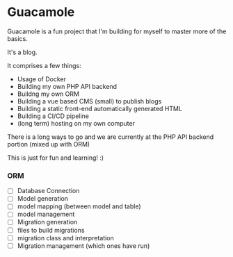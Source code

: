 # Guacamole

Guacamole is a fun project that I'm building for myself to master more of the basics.

It's a blog.

It comprises a few things:
- Usage of Docker
- Building my own PHP API backend
- Buildng my own ORM
- Building a vue based CMS (small) to publish blogs
- Building a static front-end automatically generated HTML
- Building a CI/CD pipeline
- (long term) hosting on my own computer

There is a long ways to go and we are currently at the PHP API backend portion (mixed up with ORM)

This is just for fun and learning! :)


### ORM
- [ ] Database Connection
- [ ] Model generation
- [ ] model mapping (between model and table)
- [ ] model management
- [ ] Migration generation
- [ ] files to build migrations
- [ ] migration class and interpretation
- [ ] Migration management (which ones have run)